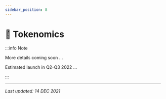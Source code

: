 ```yaml
---
sidebar_position: 8
---
```


# 🏦 Tokenomics

:::info Note

More details coming soon ...

Estimated launch in Q2-Q3 2022 ...

:::

---

*Last updated: 14 DEC 2021*